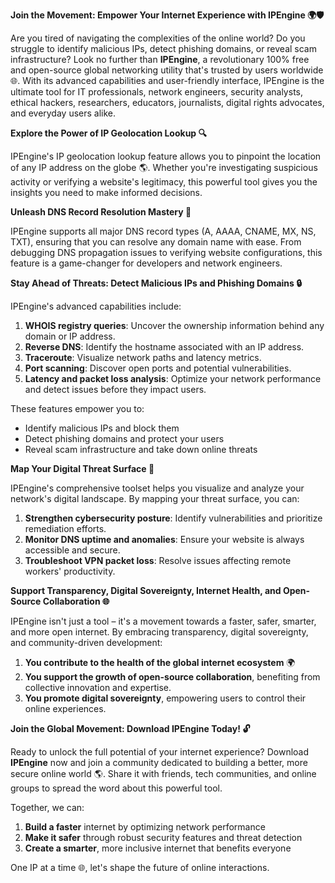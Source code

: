 **Join the Movement: Empower Your Internet Experience with IPEngine 🌍🛡️**

Are you tired of navigating the complexities of the online world? Do you struggle to identify malicious IPs, detect phishing domains, or reveal scam infrastructure? Look no further than **IPEngine**, a revolutionary 100% free and open-source global networking utility that's trusted by users worldwide 🌐. With its advanced capabilities and user-friendly interface, IPEngine is the ultimate tool for IT professionals, network engineers, security analysts, ethical hackers, researchers, educators, journalists, digital rights advocates, and everyday users alike.

**Explore the Power of IP Geolocation Lookup 🔍**

IPEngine's IP geolocation lookup feature allows you to pinpoint the location of any IP address on the globe 🌎. Whether you're investigating suspicious activity or verifying a website's legitimacy, this powerful tool gives you the insights you need to make informed decisions.

**Unleash DNS Record Resolution Mastery 📡**

IPEngine supports all major DNS record types (A, AAAA, CNAME, MX, NS, TXT), ensuring that you can resolve any domain name with ease. From debugging DNS propagation issues to verifying website configurations, this feature is a game-changer for developers and network engineers.

**Stay Ahead of Threats: Detect Malicious IPs and Phishing Domains 🔒**

IPEngine's advanced capabilities include:

1.  **WHOIS registry queries**: Uncover the ownership information behind any domain or IP address.
2.  **Reverse DNS**: Identify the hostname associated with an IP address.
3.  **Traceroute**: Visualize network paths and latency metrics.
4.  **Port scanning**: Discover open ports and potential vulnerabilities.
5.  **Latency and packet loss analysis**: Optimize your network performance and detect issues before they impact users.

These features empower you to:

*   Identify malicious IPs and block them
*   Detect phishing domains and protect your users
*   Reveal scam infrastructure and take down online threats

**Map Your Digital Threat Surface 🚀**

IPEngine's comprehensive toolset helps you visualize and analyze your network's digital landscape. By mapping your threat surface, you can:

1.  **Strengthen cybersecurity posture**: Identify vulnerabilities and prioritize remediation efforts.
2.  **Monitor DNS uptime and anomalies**: Ensure your website is always accessible and secure.
3.  **Troubleshoot VPN packet loss**: Resolve issues affecting remote workers' productivity.

**Support Transparency, Digital Sovereignty, Internet Health, and Open-Source Collaboration 🌐**

IPEngine isn't just a tool – it's a movement towards a faster, safer, smarter, and more open internet. By embracing transparency, digital sovereignty, and community-driven development:

1.  **You contribute to the health of the global internet ecosystem** 🌍
2.  **You support the growth of open-source collaboration**, benefiting from collective innovation and expertise.
3.  **You promote digital sovereignty**, empowering users to control their online experiences.

**Join the Global Movement: Download IPEngine Today! 🔓**

Ready to unlock the full potential of your internet experience? Download **IPEngine** now and join a community dedicated to building a better, more secure online world 🌎. Share it with friends, tech communities, and online groups to spread the word about this powerful tool.

Together, we can:

1.  **Build a faster** internet by optimizing network performance
2.  **Make it safer** through robust security features and threat detection
3.  **Create a smarter**, more inclusive internet that benefits everyone

One IP at a time 🌐, let's shape the future of online interactions.